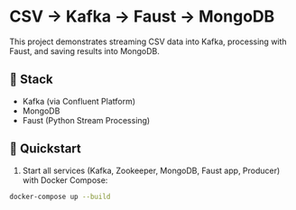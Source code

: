 # CSV → Kafka → Faust → MongoDB

This project demonstrates streaming CSV data into Kafka, processing with Faust, and saving results into MongoDB.

## 🧱 Stack
- Kafka (via Confluent Platform)  
- MongoDB  
- Faust (Python Stream Processing)  

## 🚀 Quickstart
1. Start all services (Kafka, Zookeeper, MongoDB, Faust app, Producer) with Docker Compose:  
```bash
docker-compose up --build
